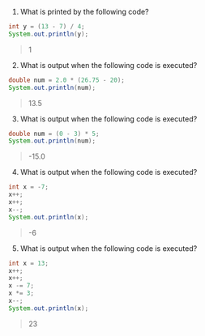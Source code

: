 1. What is printed by the following code?

```java
int y = (13 - 7) / 4;
System.out.println(y);
```

> 1

2. What is output when the following code is executed?

```java
double num = 2.0 * (26.75 - 20);
System.out.println(num);
```

> 13.5

3. What is output when the following code is executed?

```java
double num = (0 - 3) * 5;
System.out.println(num);
```

> -15.0

4. What is output when the following code is executed?

```java
int x = -7;
x++;
x++;
x--;
System.out.println(x);
```

> -6

5. What is output when the following code is executed?

```java
int x = 13;
x++;
x++;
x -= 7;
x *= 3;
x--;
System.out.println(x);
```

> 23

